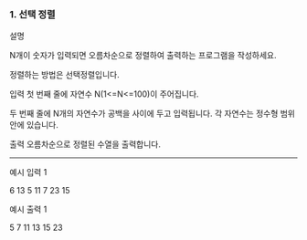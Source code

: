 ### 1. 선택 정렬
설명

N개이 숫자가 입력되면 오름차순으로 정렬하여 출력하는 프로그램을 작성하세요.

정렬하는 방법은 선택정렬입니다.


입력
첫 번째 줄에 자연수 N(1<=N<=100)이 주어집니다.

두 번째 줄에 N개의 자연수가 공백을 사이에 두고 입력됩니다. 각 자연수는 정수형 범위 안에 있습니다.


출력
오름차순으로 정렬된 수열을 출력합니다.

<hr>

예시 입력 1 

6
13 5 11 7 23 15

예시 출력 1

5 7 11 13 15 23
